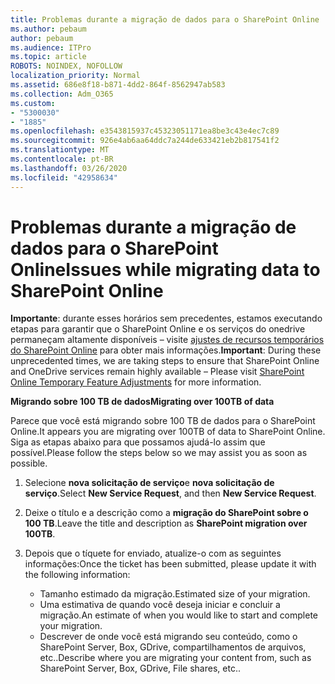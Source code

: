 ```yaml
---
title: Problemas durante a migração de dados para o SharePoint Online
ms.author: pebaum
author: pebaum
ms.audience: ITPro
ms.topic: article
ROBOTS: NOINDEX, NOFOLLOW
localization_priority: Normal
ms.assetid: 686e8f18-b871-4dd2-864f-8562947ab583
ms.collection: Adm_O365
ms.custom:
- "5300030"
- "1885"
ms.openlocfilehash: e3543815937c45323051171ea8be3c43e4ec7c89
ms.sourcegitcommit: 926e4ab6aa64ddc7a244de633421eb2b817541f2
ms.translationtype: MT
ms.contentlocale: pt-BR
ms.lasthandoff: 03/26/2020
ms.locfileid: "42958634"
---
```

# <a name="issues-while-migrating-data-to-sharepoint-online"></a><span data-ttu-id="cef3c-102">Problemas durante a migração de dados para o SharePoint Online</span><span class="sxs-lookup"><span data-stu-id="cef3c-102">Issues while migrating data to SharePoint Online</span></span>

<span data-ttu-id="cef3c-103">**Importante**: durante esses horários sem precedentes, estamos executando etapas para garantir que o SharePoint Online e os serviços do onedrive permaneçam altamente disponíveis – visite [ajustes de recursos temporários do SharePoint Online](https://aka.ms/ODSPAdjustments) para obter mais informações.</span><span class="sxs-lookup"><span data-stu-id="cef3c-103">**Important**: During these unprecedented times, we are taking steps to ensure that SharePoint Online and OneDrive services remain highly available – Please visit [SharePoint Online Temporary Feature Adjustments](https://aka.ms/ODSPAdjustments) for more information.</span></span>

<span data-ttu-id="cef3c-104">**Migrando sobre 100 TB de dados**</span><span class="sxs-lookup"><span data-stu-id="cef3c-104">**Migrating over 100TB of data**</span></span>

<span data-ttu-id="cef3c-105">Parece que você está migrando sobre 100 TB de dados para o SharePoint Online.</span><span class="sxs-lookup"><span data-stu-id="cef3c-105">It appears you are migrating over 100TB of data to SharePoint Online.</span></span> <span data-ttu-id="cef3c-106">Siga as etapas abaixo para que possamos ajudá-lo assim que possível.</span><span class="sxs-lookup"><span data-stu-id="cef3c-106">Please follow the steps below so we may assist you as soon as possible.</span></span> 

1. <span data-ttu-id="cef3c-107">Selecione **nova solicitação de serviço**e **nova solicitação de serviço**.</span><span class="sxs-lookup"><span data-stu-id="cef3c-107">Select **New Service Request**, and then **New Service Request**.</span></span> 
2. <span data-ttu-id="cef3c-108">Deixe o título e a descrição como a **migração do SharePoint sobre o 100 TB**.</span><span class="sxs-lookup"><span data-stu-id="cef3c-108">Leave the title and description as **SharePoint migration over 100TB**.</span></span>
3. <span data-ttu-id="cef3c-109">Depois que o tíquete for enviado, atualize-o com as seguintes informações:</span><span class="sxs-lookup"><span data-stu-id="cef3c-109">Once the ticket has been submitted, please update it with the following information:</span></span> 

    - <span data-ttu-id="cef3c-110">Tamanho estimado da migração.</span><span class="sxs-lookup"><span data-stu-id="cef3c-110">Estimated size of your migration.</span></span>
    - <span data-ttu-id="cef3c-111">Uma estimativa de quando você deseja iniciar e concluir a migração.</span><span class="sxs-lookup"><span data-stu-id="cef3c-111">An estimate of when you would like to start and complete your migration.</span></span>
    - <span data-ttu-id="cef3c-112">Descrever de onde você está migrando seu conteúdo, como o SharePoint Server, Box, GDrive, compartilhamentos de arquivos, etc..</span><span class="sxs-lookup"><span data-stu-id="cef3c-112">Describe where you are migrating your content from, such as SharePoint Server, Box, GDrive, File shares, etc..</span></span>


  

